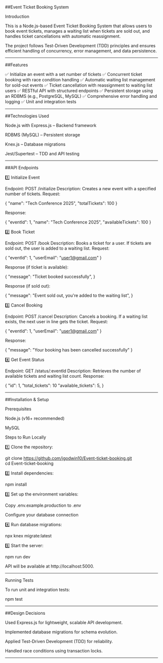 ##Event Ticket Booking System

Introduction

This is a Node.js-based Event Ticket Booking System that allows users to book event tickets, manages a waiting list when tickets are sold out, and handles ticket cancellations with automatic reassignment.

The project follows Test-Driven Development (TDD) principles and ensures efficient handling of concurrency, error management, and data persistence.


---

##Features

✅ Initialize an event with a set number of tickets
✅ Concurrent ticket booking with race condition handling
✅ Automatic waiting list management for sold-out events
✅ Ticket cancellation with reassignment to waiting list users
✅ RESTful API with structured endpoints
✅ Persistent storage using an RDBMS (e.g., PostgreSQL, MySQL)
✅ Comprehensive error handling and logging
✅ Unit and integration tests


---

##Technologies Used

Node.js with Express.js – Backend framework

RDBMS (MySQL) – Persistent storage

Knex.js – Database migrations

Jest/Supertest – TDD and API testing



---

##API Endpoints

1️⃣ Initialize Event

Endpoint: POST /initialize
Description: Creates a new event with a specified number of tickets.
Request:

{
  "name": "Tech Conference 2025",
  "totalTickets": 100
}

Response:

{
  "eventId": 1,
  "name": "Tech Conference 2025",
  "availableTickets": 100
}

2️⃣ Book Ticket

Endpoint: POST /book
Description: Books a ticket for a user. If tickets are sold out, the user is added to a waiting list.
Request:

{
  "eventId": 1,
  "userEmail": "user1@gmail.com"
}

Response (if ticket is available):

{
  "message": "Ticket booked successfully",
}

Response (if sold out):

{
  "message": "Event sold out, you're added to the waiting list",
}

3️⃣ Cancel Booking

Endpoint: POST /cancel
Description: Cancels a booking. If a waiting list exists, the next user in line gets the ticket.
Request:

{
  "eventId": 1,
  "userEmail": "user1@gmail.com"
}

Response:

{
  "message": "Your booking has been cancelled successfully"
}

4️⃣ Get Event Status

Endpoint: GET /status/:eventId
Description: Retrieves the number of available tickets and waiting list count.
Response:

{
  "id": 1,
  "total_tickets": 10
  "available_tickets": 5,
}


---

##Installation & Setup

Prerequisites

Node.js (v16+ recommended)

MySQL



Steps to Run Locally

1️⃣ Clone the repository:

git clone https://github.com/jgodwin10/Event-ticket-booking.git  
cd Event-ticket-booking

2️⃣ Install dependencies:

npm install

3️⃣ Set up the environment variables:

Copy .env.example.production to .env

Configure your database connection


4️⃣ Run database migrations:

npx knex migrate:latest

5️⃣ Start the server:

npm run dev

API will be available at http://localhost:5000.


---

Running Tests

To run unit and integration tests:

npm test


---

##Design Decisions

Used Express.js for lightweight, scalable API development.

Implemented database migrations for schema evolution.

Applied Test-Driven Development (TDD) for reliability.

Handled race conditions using transaction locks.



---

